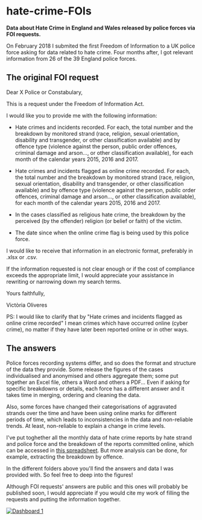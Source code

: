 # hate-crime-FOIs

<b>Data about Hate Crime in England and Wales released by police forces via FOI requests.</b>

On February 2018 I submited the first Freedom of Information to a UK police force asking for data related to hate crime. Four months after, I got relevant information from 26 of the 39 England police forces. 

## The original FOI request

Dear X Police or Constabulary,

This is a request under the Freedom of Information Act.

I would like you to provide me with the following information:

- Hate crimes and incidents recorded. For each, the total number and the breakdown by monitored strand (race, religion, sexual orientation, disability and transgender, or other classification available) and by offence type (violence against the person, public order offences, criminal damage and arson…, or other classification available), for each month of the calendar years 2015, 2016 and 2017.

- Hate crimes and incidents flagged as online crime recorded. For each, the total number and the breakdown by monitored strand (race, religion, sexual orientation, disability and transgender, or other classification available) and by offence type (violence against the person, public order offences, criminal damage and arson…, or other classification available), for each month of the calendar years 2015, 2016 and 2017.

- In the cases classified as religious hate crime, the breakdown by the perceived (by the offender) religion (or belief or faith) of the victim.

- The date since when the online crime flag is being used by this police force.

I would like to receive that information in an electronic format, preferably in .xlsx or .csv.

If the information requested is not clear enough or if the cost of compliance exceeds the appropriate limit, I would appreciate your assistance in rewriting or narrowing down my search terms.

Yours faithfully,

Victòria Oliveres

PS: I would like to clarify that by "Hate crimes and incidents flagged as online crime recorded" I mean crimes which have occurred online (cyber crime), no matter if they have later been reported online or in other ways.

## The answers

Police forces recording systems differ, and so does the format and structure of the data they provide. Some release the figures of the cases individualised and anonymised and others aggregate them; some put together an Excel file, others a Word and others a PDF… Even if asking for specific breakdowns or details, each force has a different answer and it takes time in merging, ordering and cleaning the data.

Also, some forces have changed their categorisations of aggravated strands over the time and have been using online marks for different periods of time, which leads to inconsistencies in the data and non-reliable trends. At least, non-reliable to explain a change in crime levels.

I've put toghether all the monthly data of hate crime reports by hate strand and police force and the breakdown of the reports committed online, which can be accessed in <a href="https://github.com/vicoliveres/hate-crime-FOIs/blob/master/HATE CRIME FOIS_all.xlsx">this spreadsheet</a>. But more analysis can be done, for example, extracting the breakdown by offence. 

In the different folders above you'll find the answers and data I was provided with. So feel free to deep into the figures!

Although FOI requests' answers are public and this ones will probably be published soon, I would appreciate if you would cite my work of filling the requests and putting the information together. 

<div class='tableauPlaceholder' id='viz1527201110717' style='position: relative'><noscript><a href='#'><img alt='Dashboard 1 ' src='https:&#47;&#47;public.tableau.com&#47;static&#47;images&#47;On&#47;OnlinehatecrimeinEngland&#47;Dashboard1&#47;1_rss.png' style='border: none' /></a></noscript><object class='tableauViz'  style='display:none;'><param name='host_url' value='https%3A%2F%2Fpublic.tableau.com%2F' /> <param name='embed_code_version' value='3' /> <param name='site_root' value='' /><param name='name' value='OnlinehatecrimeinEngland&#47;Dashboard1' /><param name='tabs' value='no' /><param name='toolbar' value='yes' /><param name='static_image' value='https:&#47;&#47;public.tableau.com&#47;static&#47;images&#47;On&#47;OnlinehatecrimeinEngland&#47;Dashboard1&#47;1.png' /> <param name='animate_transition' value='yes' /><param name='display_static_image' value='yes' /><param name='display_spinner' value='yes' /><param name='display_overlay' value='yes' /><param name='display_count' value='yes' /><param name='filter' value='publish=yes' /></object></div>                <script type='text/javascript'>                    var divElement = document.getElementById('viz1527201110717');                    var vizElement = divElement.getElementsByTagName('object')[0];                    if ( divElement.offsetWidth > 800 ) { vizElement.style.minWidth='600px';vizElement.style.maxWidth='800px';vizElement.style.width='100%';vizElement.style.minHeight='577px';vizElement.style.maxHeight='927px';vizElement.style.height=(divElement.offsetWidth*0.75)+'px';} else if ( divElement.offsetWidth > 500 ) { vizElement.style.minWidth='600px';vizElement.style.maxWidth='800px';vizElement.style.width='100%';vizElement.style.minHeight='577px';vizElement.style.maxHeight='927px';vizElement.style.height=(divElement.offsetWidth*0.75)+'px';} else { vizElement.style.width='100%';vizElement.style.height=(divElement.offsetWidth*1.77)+'px';}                     var scriptElement = document.createElement('script');                    scriptElement.src = 'https://public.tableau.com/javascripts/api/viz_v1.js';                    vizElement.parentNode.insertBefore(scriptElement, vizElement);                </script>

